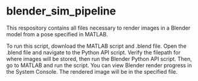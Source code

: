# blender_sim_pipeline

This respository contains all files necessary to render images in a Blender model from a pose specified in MATLAB.

To run this script, download the MATLAB script and .blend file. Open the .blend file and navigate to the Python API script. Verify the filepath for where images will be stored, then run the Blender Python API script. Then, go to MATLAB and run the script. You can view Blender render progress in the System Console. The rendered image will be in the specified file. 